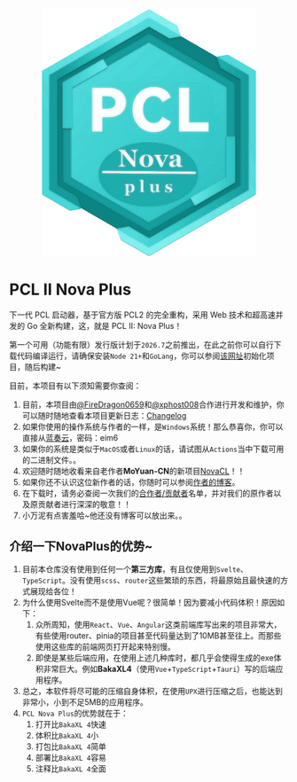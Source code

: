 <div align="center"><img src="./frontend/src/assets/images/NovaPlusRaw.png" alt="Logo" width="386"/></div>

# PCL II Nova Plus

下一代 PCL 启动器，基于官方版 PCL2 的完全重构，采用 Web 技术和超高速并发的 Go 全新构建，这，就是 PCL II: Nova Plus！

第一个可用（功能有限）发行版计划于```2026.7```之前推出，在此之前你可以自行下载代码编译运行，请确保安装```Node 21+```和```GoLang```，你可以参阅[该网址](https://wails.io/docs/gettingstarted/installation)初始化项目，随后构建~

目前，本项目有以下须知需要你查阅：


1. 目前，本项目由[@FireDragon0659](https://github.com/FireDragon0659)和[@xphost008](https://github.com/xphost008)合作进行开发和维护，你可以随时随地查看本项目更新日志：[Changelog](./CHANGELOG.md)
2. 如果你使用的操作系统与作者的一样，是```Windows```系统！那么恭喜你，你可以直接从[蓝奏云](https://wwdy.lanzoub.com/b0sx0e10h)，密码：eim6
3. 如果你的系统是类似于```MacOS```或者```Linux```的话，请试图从```Actions```当中下载可用的二进制文件。。
4. 欢迎随时随地收看来自老作者**MoYuan-CN**的新项目[NovaCL](https://github.com/NEXORA-Studios/NovaCL)！！
5. 如果你还不认识这位新作者的话，你随时可以参阅[作者的博客](https://xphost008.github.io)。
6. 在下载时，请务必查阅一次我们的[合作者/贡献者](./CONTRIBUTION.md)名单，并对我们的原作者以及原贡献者进行深深的敬意！！
7. 小万泥有点害羞哈~他还没有博客可以放出来。。

## 介绍一下NovaPlus的优势~

1. 目前本仓库没有使用到任何一个**第三方库**，有且仅使用到```Svelte```、```TypeScript```。没有使用```scss```、```router```这些繁琐的东西，将最原始且最快速的方式展现给各位！
2. 为什么使用Svelte而不是使用Vue呢？很简单！因为要减小代码体积！原因如下：
   1. 众所周知，使用```React```、```Vue```、```Angular```这类前端库写出来的项目非常大，有些使用router、pinia的项目甚至代码量达到了10MB甚至往上。而那些使用这些库的前端网页打开起来特别慢。
   2. 即使是某些后端应用，在使用上述几种库时，都几乎会使得生成的exe体积非常巨大。例如**BakaXL4**（使用```Vue```+```TypeScript```+```Tauri```）写的后端应用程序。
3. 总之，本软件将尽可能的压缩自身体积，在使用```UPX```进行压缩之后，也能达到非常小，小到不足5MB的应用程序。
4. ```PCL Nova Plus```的优势就在于：
   1. 打开比```BakaXL 4```快速
   2. 体积比```BakaXL 4```小
   3. 打包比```BakaXL 4```简单
   4. 部署比```BakaXL 4```容易
   5. 注释比```BakaXL 4```全面
